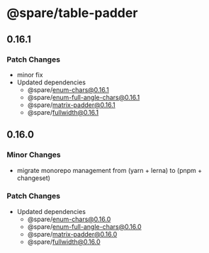 # @spare/table-padder

## 0.16.1

### Patch Changes

- minor fix
- Updated dependencies
  - @spare/enum-chars@0.16.1
  - @spare/enum-full-angle-chars@0.16.1
  - @spare/matrix-padder@0.16.1
  - @spare/fullwidth@0.16.1

## 0.16.0

### Minor Changes

- migrate monorepo management from (yarn + lerna) to (pnpm + changeset)

### Patch Changes

- Updated dependencies
  - @spare/enum-chars@0.16.0
  - @spare/enum-full-angle-chars@0.16.0
  - @spare/matrix-padder@0.16.0
  - @spare/fullwidth@0.16.0
